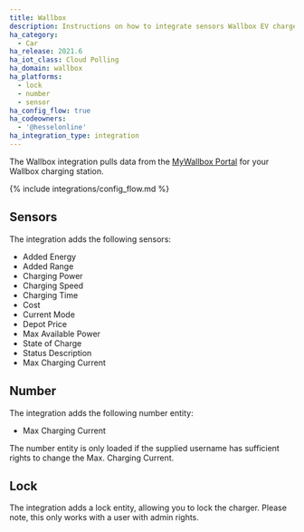 ```yaml
---
title: Wallbox
description: Instructions on how to integrate sensors Wallbox EV chargers to Home Assistant
ha_category:
  - Car
ha_release: 2021.6
ha_iot_class: Cloud Polling
ha_domain: wallbox
ha_platforms:
  - lock
  - number
  - sensor
ha_config_flow: true
ha_codeowners:
  - '@hesselonline'
ha_integration_type: integration
---
```


The Wallbox integration pulls data from the [MyWallbox Portal](https://my.wallbox.com) for your Wallbox charging station.

{% include integrations/config_flow.md %}

## Sensors

The integration adds the following sensors:

- Added Energy
- Added Range
- Charging Power
- Charging Speed
- Charging Time
- Cost
- Current Mode
- Depot Price
- Max Available Power
- State of Charge
- Status Description
- Max Charging Current

## Number

The integration adds the following number entity:

- Max Charging Current

The number entity is only loaded if the supplied username has sufficient rights to change the Max. Charging Current.

## Lock

The integration adds a lock entity, allowing you to lock the charger. Please note, this only works with a user with admin rights.
